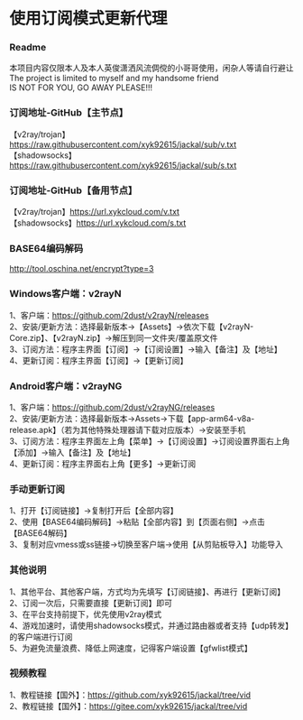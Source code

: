 # 使用订阅模式更新代理</br> 

### Readme</br> 
本项目内容仅限本人及本人英俊潇洒风流倜傥的小哥哥使用，闲杂人等请自行避让</br> 
The project is limited to myself and my handsome friend</br>
IS NOT FOR YOU, GO AWAY PLEASE!!!</br> 

### 订阅地址-GitHub【主节点】</br> 
【v2ray/trojan】https://raw.githubusercontent.com/xyk92615/jackal/sub/v.txt</br> 
【shadowsocks】https://raw.githubusercontent.com/xyk92615/jackal/sub/s.txt</br> 

### 订阅地址-GitHub【备用节点】</br> 
【v2ray/trojan】https://url.xykcloud.com/v.txt</br> 
【shadowsocks】https://url.xykcloud.com/s.txt</br> 

### BASE64编码解码</br>
http://tool.oschina.net/encrypt?type=3</br> 

### Windows客户端：v2rayN</br> 
1、客户端：https://github.com/2dust/v2rayN/releases</br> 
2、安装/更新方法：选择最新版本→【Assets】→依次下载【v2rayN-Core.zip】、【v2rayN.zip】→解压到同一文件夹/覆盖原文件</br> 
3、订阅方法：程序主界面【订阅】→【订阅设置】→输入【备注】及【地址】</br> 
4、更新订阅：程序主界面【订阅】→【更新订阅】</br> 

### Android客户端：v2rayNG</br> 
1、客户端：https://github.com/2dust/v2rayNG/releases</br>
2、安装/更新方法：选择最新版本→Assets→下载【app-arm64-v8a-release.apk】（若为其他特殊处理器请下载对应版本）→安装至手机</br> 
3、订阅方法：程序主界面左上角【菜单】→【订阅设置】→订阅设置界面右上角【添加】→输入【备注】及【地址】</br> 
4、更新订阅：程序主界面右上角【更多】→更新订阅</br> 

### 手动更新订阅</br> 
1、打开【订阅链接】→复制打开后【全部内容】</br> 
2、使用【BASE64编码解码】→粘贴【全部内容】到【页面右侧】→点击【BASE64解码】</br> 
3、复制对应vmess或ss链接→切换至客户端→使用【从剪贴板导入】功能导入</br> 

### 其他说明</br> 
1、其他平台、其他客户端，方式均为先填写【订阅链接】、再进行【更新订阅】</br> 
2、订阅一次后，只需要直接【更新订阅】即可</br> 
3、在平台支持前提下，优先使用v2ray模式</br> 
4、游戏加速时，请使用shadowsocks模式，并通过路由器或者支持【udp转发】的客户端进行订阅</br> 
5、为避免流量浪费、降低上网速度，记得客户端设置【gfwlist模式】</br> 

### 视频教程</br> 
1、教程链接【国外】：https://github.com/xyk92615/jackal/tree/vid</br> 
2、教程链接【国外】：https://gitee.com/xyk92615/jackal/tree/vid</br> 
